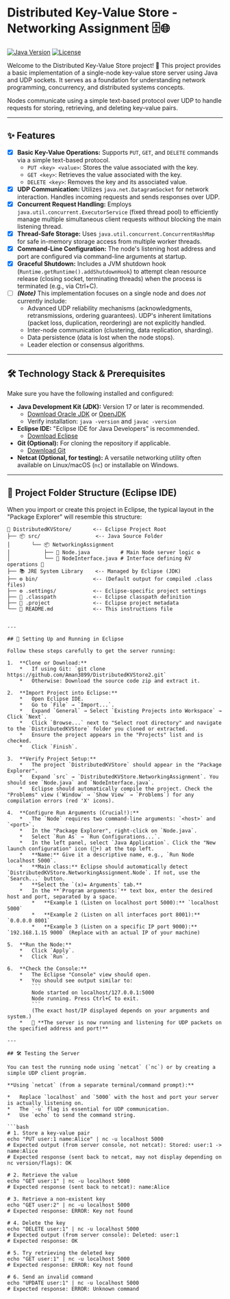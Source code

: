 # Distributed Key-Value Store - Networking Assignment 🗄️🌐

[![Java Version](https://img.shields.io/badge/Java-17%2B-%23ED8B00)](https://www.oracle.com/java/technologies/downloads/) [![License](https://img.shields.io/badge/License-Educational-blue)](LICENSE)

Welcome to the Distributed Key-Value Store project! 🚀 This project provides a basic implementation of a single-node key-value store server using Java and UDP sockets. It serves as a foundation for understanding network programming, concurrency, and distributed systems concepts.

Nodes communicate using a simple text-based protocol over UDP to handle requests for storing, retrieving, and deleting key-value pairs.

---

## ✨ Features

-   [x] **Basic Key-Value Operations:** Supports `PUT`, `GET`, and `DELETE` commands via a simple text-based protocol.
    -   `PUT <key> <value>`: Stores the value associated with the key.
    -   `GET <key>`: Retrieves the value associated with the key.
    -   `DELETE <key>`: Removes the key and its associated value.
-   [x] **UDP Communication:** Utilizes `java.net.DatagramSocket` for network interaction. Handles incoming requests and sends responses over UDP.
-   [x] **Concurrent Request Handling:** Employs `java.util.concurrent.ExecutorService` (fixed thread pool) to efficiently manage multiple simultaneous client requests without blocking the main listening thread.
-   [x] **Thread-Safe Storage:** Uses `java.util.concurrent.ConcurrentHashMap` for safe in-memory storage access from multiple worker threads.
-   [x] **Command-Line Configuration:** The node's listening host address and port are configured via command-line arguments at startup.
-   [x] **Graceful Shutdown:** Includes a JVM shutdown hook (`Runtime.getRuntime().addShutdownHook`) to attempt clean resource release (closing socket, terminating threads) when the process is terminated (e.g., via Ctrl+C).
-   [ ] **_(Note)_** This implementation focuses on a single node and does *not* currently include:
    -   Advanced UDP reliability mechanisms (acknowledgments, retransmissions, ordering guarantees). UDP's inherent limitations (packet loss, duplication, reordering) are not explicitly handled.
    -   Inter-node communication (clustering, data replication, sharding).
    -   Data persistence (data is lost when the node stops).
    -   Leader election or consensus algorithms.

---

## 🛠️ Technology Stack & Prerequisites

Make sure you have the following installed and configured:

-   **Java Development Kit (JDK):** Version 17 or later is recommended.
    -   [Download Oracle JDK](https://www.oracle.com/java/technologies/downloads/) or [OpenJDK](https://openjdk.java.net/install/)
    -   Verify installation: `java -version` and `javac -version`
-   **Eclipse IDE:** "Eclipse IDE for Java Developers" is recommended.
    -   [Download Eclipse](https://www.eclipse.org/downloads/packages/)
-   **Git (Optional):** For cloning the repository if applicable.
    -   [Download Git](https://git-scm.com/downloads)
-   **Netcat (Optional, for testing):** A versatile networking utility often available on Linux/macOS (`nc`) or installable on Windows.

---

## 📂 Project Folder Structure (Eclipse IDE)

When you import or create this project in Eclipse, the typical layout in the "Package Explorer" will resemble this structure:

```plaintext
📁 DistributedKVStore/       <-- Eclipse Project Root
├── 📦 src/                  <-- Java Source Folder
│       └── 📦 NetworkingAssignment
│           ├── 📄 Node.java          # Main Node server logic ⚙️
│           └── 📄 NodeInterface.java # Interface defining KV operations 🧩
├── 📚 JRE System Library    <-- Managed by Eclipse (JDK)
├── ⚙️ bin/                  <-- (Default output for compiled .class files)
├── ⚙️ .settings/            <-- Eclipse-specific project settings
├── 📄 .classpath            <-- Eclipse classpath definition
├── 📄 .project              <-- Eclipse project metadata
└── 📄 README.md             <-- This instructions file


---

## 🚀 Setting Up and Running in Eclipse

Follow these steps carefully to get the server running:

1.  **Clone or Download:**
    *   If using Git: `git clone https://github.com/Aman3899/DistributedKVStore2.git`
    *   Otherwise: Download the source code zip and extract it.

2.  **Import Project into Eclipse:**
    *   Open Eclipse IDE.
    *   Go to `File` → `Import...`.
    *   Expand `General` → Select `Existing Projects into Workspace` → Click `Next`.
    *   Click `Browse...` next to "Select root directory" and navigate to the `DistributedKVStore` folder you cloned or extracted.
    *   Ensure the project appears in the "Projects" list and is checked.
    *   Click `Finish`.

3.  **Verify Project Setup:**
    *   The project `DistributedKVStore` should appear in the "Package Explorer".
    *   Expand `src` → `DistributedKVStore.NetworkingAssignment`. You should see `Node.java` and `NodeInterface.java`.
    *   Eclipse should automatically compile the project. Check the "Problems" view (`Window` → `Show View` → `Problems`) for any compilation errors (red 'X' icons).

4.  **Configure Run Arguments (Crucial!):**
    *   The `Node` requires two command-line arguments: `<host>` and `<port>`.
    *   In the "Package Explorer", right-click on `Node.java`.
    *   Select `Run As` → `Run Configurations...`.
    *   In the left panel, select `Java Application`. Click the "New launch configuration" icon (📄+) at the top left.
    *   **Name:** Give it a descriptive name, e.g., `Run Node localhost 5000`.
    *   **Main class:** Eclipse should automatically detect `DistributedKVStore.NetworkingAssignment.Node`. If not, use the `Search...` button.
    *   **Select the `(x)= Arguments` tab.**
    *   In the **`Program arguments:`** text box, enter the desired host and port, separated by a space.
        *   **Example 1 (Listen on localhost port 5000):** `localhost 5000`
        *   **Example 2 (Listen on all interfaces port 8001):** `0.0.0.0 8001`
        *   **Example 3 (Listen on a specific IP port 9000):** `192.168.1.15 9000` (Replace with an actual IP of your machine)

5.  **Run the Node:**
    *   Click `Apply`.
    *   Click `Run`.

6.  **Check the Console:**
    *   The Eclipse "Console" view should open.
    *   You should see output similar to:
        ```
        Node started on localhost/127.0.0.1:5000
        Node running. Press Ctrl+C to exit.
        ```
        (The exact host/IP displayed depends on your arguments and system.)
    *   🎉 **The server is now running and listening for UDP packets on the specified address and port!**

---

## 🛠️ Testing the Server

You can test the running node using `netcat` (`nc`) or by creating a simple UDP client program.

**Using `netcat` (from a separate terminal/command prompt):**

*   Replace `localhost` and `5000` with the host and port your server is actually listening on.
*   The `-u` flag is essential for UDP communication.
*   Use `echo` to send the command string.

```bash
# 1. Store a key-value pair
echo "PUT user:1 name:Alice" | nc -u localhost 5000
# Expected output (from server console, not netcat): Stored: user:1 -> name:Alice
# Expected response (sent back to netcat, may not display depending on nc version/flags): OK

# 2. Retrieve the value
echo "GET user:1" | nc -u localhost 5000
# Expected response (sent back to netcat): name:Alice

# 3. Retrieve a non-existent key
echo "GET user:2" | nc -u localhost 5000
# Expected response: ERROR: Key not found

# 4. Delete the key
echo "DELETE user:1" | nc -u localhost 5000
# Expected output (from server console): Deleted: user:1
# Expected response: OK

# 5. Try retrieving the deleted key
echo "GET user:1" | nc -u localhost 5000
# Expected response: ERROR: Key not found

# 6. Send an invalid command
echo "UPDATE user:1" | nc -u localhost 5000
# Expected response: ERROR: Unknown command

